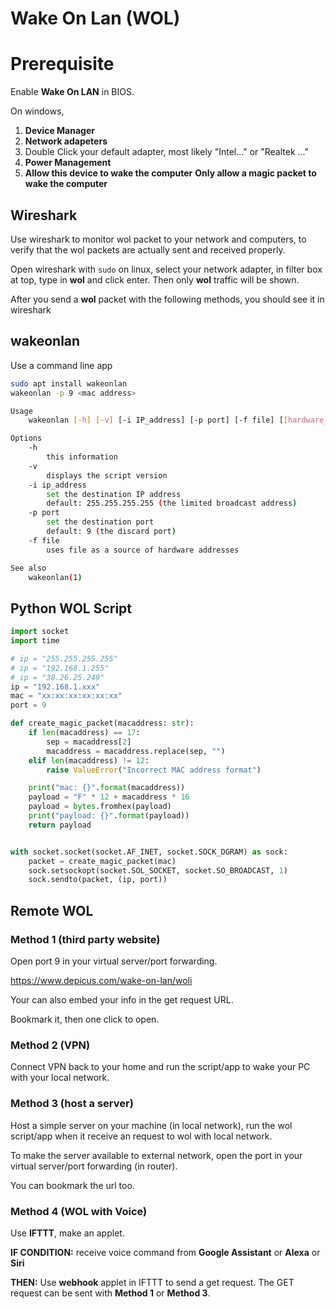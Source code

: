 # Wake On Lan (WOL)

# Prerequisite

Enable **Wake On LAN** in BIOS.

On windows,

1. **Device Manager**
2. **Network adapeters**
3. Double Click your default adapter, most likely "Intel..." or "Realtek ..."
4. **Power Management**
5. **Allow this device to wake the computer**
   **Only allow a magic packet to wake the computer**

## Wireshark

Use wireshark to monitor wol packet to your network and computers, to verify that the wol packets are actually sent and received properly.

Open wireshark with `sudo` on linux, select your network adapter, in filter box at top, type in **wol** and click enter. Then only **wol** traffic will be shown.

After you send a **wol** packet with the following methods, you should see it in wireshark

## wakeonlan

Use a command line app

```bash
sudo apt install wakeonlan
wakeonlan -p 9 <mac address>
```

```bash
Usage
    wakeonlan [-h] [-v] [-i IP_address] [-p port] [-f file] [[hardware_address] ...]

Options
    -h
        this information
    -v
        displays the script version
    -i ip_address
        set the destination IP address
        default: 255.255.255.255 (the limited broadcast address)
    -p port
        set the destination port
        default: 9 (the discard port)
    -f file
        uses file as a source of hardware addresses

See also
    wakeonlan(1)
```

## Python WOL Script

```python
import socket
import time

# ip = "255.255.255.255"
# ip = "192.168.1.255"
# ip = "38.26.25.249"
ip = "192.168.1.xxx"
mac = "xx:xx:xx:xx:xx:xx"
port = 9

def create_magic_packet(macaddress: str):
    if len(macaddress) == 17:
        sep = macaddress[2]
        macaddress = macaddress.replace(sep, "")
    elif len(macaddress) != 12:
        raise ValueError("Incorrect MAC address format")

    print("mac: {}".format(macaddress))
    payload = "F" * 12 + macaddress * 16
    payload = bytes.fromhex(payload)
    print("payload: {}".format(payload))
    return payload


with socket.socket(socket.AF_INET, socket.SOCK_DGRAM) as sock:
    packet = create_magic_packet(mac)
    sock.setsockopt(socket.SOL_SOCKET, socket.SO_BROADCAST, 1)
    sock.sendto(packet, (ip, port))

```

## Remote WOL

### Method 1 (third party website)

Open port 9 in your virtual server/port forwarding.

https://www.depicus.com/wake-on-lan/woli

Your can also embed your info in the get request URL.

Bookmark it, then one click to open.

### Method 2 (VPN)

Connect VPN back to your home and run the script/app to wake your PC with your local network.

### Method 3 (host a server)

Host a simple server on your machine (in local network), run the wol script/app when it receive an request to wol with local network.

To make the server available to external network, open the port in your virtual server/port forwarding (in router).

You can bookmark the url too.

### Method 4 (WOL with Voice)

Use **IFTTT**, make an applet.

**IF CONDITION:** receive voice command from **Google Assistant** or **Alexa** or **Siri**

**THEN:** Use **webhook** applet in IFTTT to send a get request. The GET request can be sent with **Method 1** or **Method 3**.
